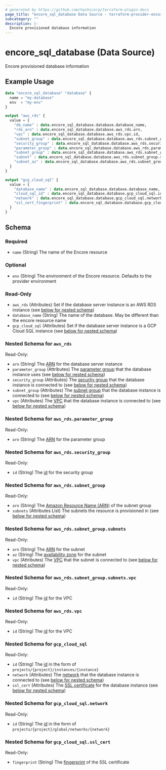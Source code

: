 ```yaml
---
# generated by https://github.com/hashicorp/terraform-plugin-docs
page_title: "encore_sql_database Data Source - terraform-provider-encore"
subcategory: ""
description: |-
  Encore provisioned database information
---
```


# encore_sql_database (Data Source)

Encore provisioned database information

## Example Usage

```terraform
data "encore_sql_database" "database" {
  name = "my-database"
  env  = "my-env"
}

output "aws_rds" {
  value = {
    "db_name" : data.encore_sql_database.database.database_name,
    "rds_arn" : data.encore_sql_database.database.aws_rds.arn,
    "vpc" : data.encore_sql_database.database.aws_rds.vpc.id,
    "subnet_group" : data.encore_sql_database.database.aws_rds.subnet_group.arn,
    "security_group" : data.encore_sql_database.database.aws_rds.security_group.id,
    "parameter_group" : data.encore_sql_database.database.aws_rds.parameter_group.arn,
    "subnet_group" : data.encore_sql_database.database.aws_rds.subnet_group.arn,
    "subnet" : data.encore_sql_database.database.aws_rds.subnet_group.subnets.0.arn,
    "subnet_az" : data.encore_sql_database.database.aws_rds.subnet_group.subnets.0.az
  }
}

output "gcp_cloud_sql" {
  value = {
    "database_name" : data.encore_sql_database.database.database_name,
    "cloud_sql_id" : data.encore_sql_database.database.gcp_cloud_sql.id,
    "network" : data.encore_sql_database.database.gcp_cloud_sql.network.id,
    "ssl_cert_fingerprint" : data.encore_sql_database.database.gcp_cloud_sql.ssl_cert.fingerprint
  }
}
```

<!-- schema generated by tfplugindocs -->
## Schema

### Required

- `name` (String) The name of the Encore resource

### Optional

- `env` (String) The environment of the Encore resource. Defaults to the provider environment

### Read-Only

- `aws_rds` (Attributes) Set if the database server instance is an AWS RDS instance (see [below for nested schema](#nestedatt--aws_rds))
- `database_name` (String) The name of the database. May be different than the encore resource name
- `gcp_cloud_sql` (Attributes) Set if the database server instance is a GCP Cloud SQL instance (see [below for nested schema](#nestedatt--gcp_cloud_sql))

<a id="nestedatt--aws_rds"></a>
### Nested Schema for `aws_rds`

Read-Only:

- `arn` (String) The [ARN](https://docs.aws.amazon.com/IAM/latest/UserGuide/reference-arns.html) for the database server instance
- `parameter_group` (Attributes) The [parameter group](https://docs.aws.amazon.com/AmazonRDS/latest/UserGuide/USER_WorkingWithParamGroups.html) that the database instance uses (see [below for nested schema](#nestedatt--aws_rds--parameter_group))
- `security_group` (Attributes) The [security group](https://docs.aws.amazon.com/vpc/latest/userguide/VPC_SecurityGroups.html) that the database instance is connected to (see [below for nested schema](#nestedatt--aws_rds--security_group))
- `subnet_group` (Attributes) The [subnet group](https://docs.aws.amazon.com/AmazonRDS/latest/UserGuide/USER_VPC.WorkingWithRDSInstanceinaVPC.html) that the database instance is connected to (see [below for nested schema](#nestedatt--aws_rds--subnet_group))
- `vpc` (Attributes) The [VPC](https://docs.aws.amazon.com/vpc/latest/userguide/what-is-amazon-vpc.html) that the database instance is connected to (see [below for nested schema](#nestedatt--aws_rds--vpc))

<a id="nestedatt--aws_rds--parameter_group"></a>
### Nested Schema for `aws_rds.parameter_group`

Read-Only:

- `arn` (String) The [ARN](https://docs.aws.amazon.com/IAM/latest/UserGuide/reference-arns.html) for the parameter group


<a id="nestedatt--aws_rds--security_group"></a>
### Nested Schema for `aws_rds.security_group`

Read-Only:

- `id` (String) The [id](https://docs.aws.amazon.com/vpc/latest/userguide/VPC_SecurityGroups.html) for the security group


<a id="nestedatt--aws_rds--subnet_group"></a>
### Nested Schema for `aws_rds.subnet_group`

Read-Only:

- `arn` (String) The [Amazon Resource Name (ARN)](https://docs.aws.amazon.com/general/latest/gr/aws-arns-and-namespaces.html) of the subnet group
- `subnets` (Attributes List) The subnets the resource is provisioned in (see [below for nested schema](#nestedatt--aws_rds--subnet_group--subnets))

<a id="nestedatt--aws_rds--subnet_group--subnets"></a>
### Nested Schema for `aws_rds.subnet_group.subnets`

Read-Only:

- `arn` (String) The [ARN](https://docs.aws.amazon.com/IAM/latest/UserGuide/reference-arns.html) for the subnet
- `az` (String) The [availability zone](https://docs.aws.amazon.com/AWSEC2/latest/UserGuide/using-regions-availability-zones.html) for the subnet
- `vpc` (Attributes) The [VPC](https://docs.aws.amazon.com/vpc/latest/userguide/what-is-amazon-vpc.html) that the subnet is connected to (see [below for nested schema](#nestedatt--aws_rds--subnet_group--subnets--vpc))

<a id="nestedatt--aws_rds--subnet_group--subnets--vpc"></a>
### Nested Schema for `aws_rds.subnet_group.subnets.vpc`

Read-Only:

- `id` (String) The [id](https://docs.aws.amazon.com/vpc/latest/userguide/what-is-amazon-vpc.html) for the VPC




<a id="nestedatt--aws_rds--vpc"></a>
### Nested Schema for `aws_rds.vpc`

Read-Only:

- `id` (String) The [id](https://docs.aws.amazon.com/vpc/latest/userguide/what-is-amazon-vpc.html) for the VPC



<a id="nestedatt--gcp_cloud_sql"></a>
### Nested Schema for `gcp_cloud_sql`

Read-Only:

- `id` (String) The [id](https://cloud.google.com/apis/design/resource_names#relative_resource_name) in the form of `projects/{project}/instances/{instance}`
- `network` (Attributes) The [network](https://cloud.google.com/vpc/docs/vpc) that the database instance is connected to (see [below for nested schema](#nestedatt--gcp_cloud_sql--network))
- `ssl_cert` (Attributes) The [SSL certificate](https://cloud.google.com/sql/docs/mysql/configure-ssl-instance) for the database instance (see [below for nested schema](#nestedatt--gcp_cloud_sql--ssl_cert))

<a id="nestedatt--gcp_cloud_sql--network"></a>
### Nested Schema for `gcp_cloud_sql.network`

Read-Only:

- `id` (String) The [id](https://cloud.google.com/apis/design/resource_names#relative_resource_name) in the form of `projects/{project}/global/networks/{network}`


<a id="nestedatt--gcp_cloud_sql--ssl_cert"></a>
### Nested Schema for `gcp_cloud_sql.ssl_cert`

Read-Only:

- `fingerprint` (String) The [fingerprint](https://cloud.google.com/sql/docs/mysql/configure-ssl-instance) of the SSL certificate
